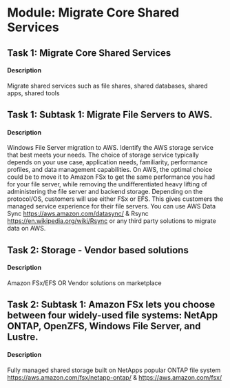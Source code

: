 
# Module: Migrate Core Shared Services
## Task 1: Migrate Core Shared Services
#### Description
Migrate shared services such as file shares, shared databases, shared apps, shared tools
## Task 1: Subtask 1: Migrate  File Servers to AWS.
#### Description
Windows File Server migration to AWS. Identify the AWS storage service that best meets your needs. The choice of storage service typically depends on your use case, application needs, familiarity, performance profiles, and data management capabilities. On AWS, the optimal choice could be to move it to Amazon FSx to get the same performance you had for your file server, while removing the undifferentiated heavy lifting of administering the file server and backend storage. Depending on the protocol/OS, customers will use either FSx or EFS. This gives customers the managed service experience for their file servers. You can use AWS Data Sync https://aws.amazon.com/datasync/  & Rsync https://en.wikipedia.org/wiki/Rsync or any third party solutions to migrate data on AWS. 
## Task 2: Storage - Vendor based solutions
#### Description
Amazon FSx/EFS OR Vendor solutions on marketplace
## Task 2: Subtask 1: Amazon FSx lets you choose between four widely-used file systems: NetApp ONTAP, OpenZFS, Windows File Server, and Lustre.
#### Description
Fully managed shared storage built on NetApps popular ONTAP file system https://aws.amazon.com/fsx/netapp-ontap/  & https://aws.amazon.com/fsx/
